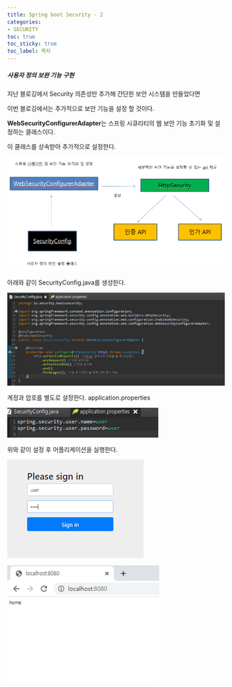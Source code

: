 ```yaml
---
title: Spring boot Security - 2
categories:
- SECURITY
toc: true
toc_sticky: true
toc_label: 목차
---
```


##### 사용자 정의 보완 기능 구현



지난 블로깅에서 Security 의존성만 추가해 간단한 보안 시스템을 만들었다면

이번 블로깅에서는 추가적으로 보안 기능을 설정 할 것이다.



**WebSecurityConfigurerAdapter**는 스프링 시큐리티의 웹 보안 기능 초기화 및 설정하는 클래스이다.

이 클래스를 상속받아 추가적으로 설정한다.

![image-20210111212616335](../../assets/images/2021-01-11-spring-boot-security/image-20210111212616335.png)



아래와 같이 SecurityConfig.java를 생성한다. 

![image-20210111222814699](../../assets/images/2021-01-11-spring-boot-security/image-20210111222814699.png)

계정과 암호를 별도로 설정한다. application.properties

![image-20210111214120378](../../assets/images/2021-01-11-spring-boot-security/image-20210111214120378.png)

위와 같이 설정 후 어플리케이션을 실행한다.

![image-20210111222910375](../../assets/images/2021-01-11-spring-boot-security/image-20210111222910375.png)

![image-20210111222939502](../../assets/images/2021-01-11-spring-boot-security/image-20210111222939502.png)